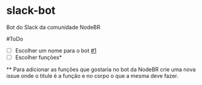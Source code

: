 # slack-bot
Bot do Slack da comunidade NodeBR

#ToDo
- [ ] Escolher um nome para o bot [#1](https://github.com/nodebr/slack-bot/issues/1)
- [ ] Escolher funções*

** Para adicionar as funções que gostaria no bot da NodeBR crie uma nova issue onde o titule é a função e no corpo o que a mesma deve fazer.
